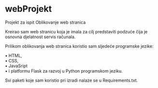 # webProjekt
Projekt za ispit Oblikovanje web stranica

Kreirao sam web stranicu koja je imala za cilj predstaviti podzuće čija je osnovna djelatnost servis računala. 

Prilikom oblikovanja web stranica koristio sam sljedeće programske jezike:

  •	HTML,<br>
  •	CSS,<br>
  •	JavaSript<br>
  •	i  platformu Flask za razvoj u Python programskom jeziku.

Svi paketi koje sam koristio pri izradi nalaze se u Requirements.txt.

